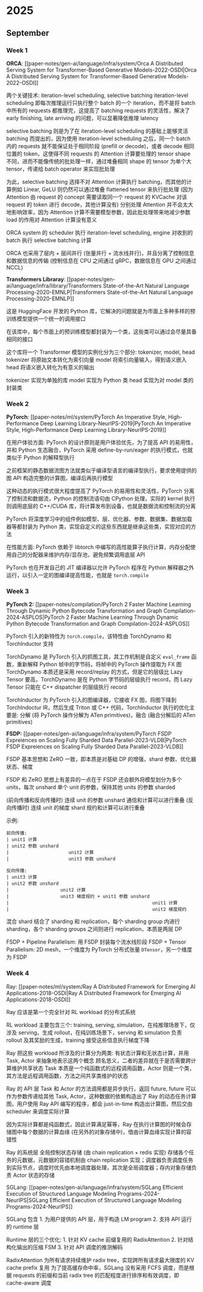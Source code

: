 # 2025
## September
### Week 1
**ORCA**: [[paper-notes/gen-ai/language/infra/system/Orca A Distributed Serving System for Transformer-Based Generative Models-2022-OSDI|Orca A Distributed Serving System for Transformer-Based Generative Models-2022-OSDI]]

两个关键技术: iteration-level scheduling, selective batching
iteration-level scheduling 即每次推理运行只执行整个 batch 的一个 iteration，而不是将 batch 中所有的 requests 都推理完，这提高了 batching requests 的灵活性，解决了 early finishing, late arriving 的问题，可以显著降低推理 latency

selective batching 则是为了在 iteration-level scheduling 的基础上能够灵活 batching 而提出的，因为使用 iteration-level scheduling 之后，同一个 batch 内的 requests 就不能保证处于相同阶段 (prefill or decode)，或者 decode 相同位置的 token，这使得不同 requests 的 Attention 计算要处理的 tensor shape 不同，进而不能像传统的批处理一样，通过堆叠相同 shape 的 tensor 为单个大 tensor，传递给 batch operator 来实现批处理

为此，selective batching 选择不对 Attention 计算执行 batching，而其他的计算例如 Linear, GeLU 则仍然可以通过堆叠 flattened tensor 来执行批处理 (因为 Attention 由 request 的 concept 需要读取同一个 request 的 KVCache 对该 request 的 token 进行 decode，其他计算没有)
分别处理 Attention 并不会太大地影响效率，因为 Attention 计算不需要模型参数，因此批处理带来地减少参数 load 的作用对 Attention 计算没有意义

ORCA system 的 scheduler 执行 iteration-level scheduling, engine 对收到的 batch 执行 selective batching 计算

ORCA 也采用了层内 + 层间并行 (张量并行 + 流水线并行)，并且分离了控制信息和数据信息的传输 (控制信息在 CPU 之间通过 gRPC，数据信息在 GPU 之间通过 NCCL)

**Transformers Libraray**: [[paper-notes/gen-ai/language/infra/library/Transformers State-of-the-Art Natural Language Processing-2020-EMNLP|Transformers State-of-the-Art Natural Language Processing-2020-EMNLP]]

这是 HuggingFace 开发的 Python 库，它解决的问题就是为市面上多种多样的预训练模型提供一个统一的调用接口

在该库中，每个市面上的预训练模型都封装为一个类，这些类可以通过会尽量具备相同的接口

这个库将一个 Transformer 模型的实例化分为三个部分: tokenizer, model, head
tokenizer 将原始文本转化为索引向量
model 将索引向量输入，得到语义嵌入
head 将语义嵌入转化为有意义的输出

tokenizer 实现为单独的库
model 实现为 Python 类
head 实现为对 model 类的封装类

### Week 2
**PyTorch**: [[paper-notes/ml/system/PyTorch An Imperative Style, High-Performance Deep Learning Library-NeurIPS-2019|PyTorch An Imperative Style, High-Performance Deep Learning Library-NeurIPS-2019]]

在用户体验方面:
PyTorch 的设计原则是用户体验优先，为了提高 API 的易用性，并和 Python 生态融合，PyTorch 采用 define-by-run/eager 的执行模式，也就类似于 Python 的解释型执行

之前框架的静态数据流图方法就类似于编译型语言的编译型执行，要求使用提供的图 API 构造完整的计算图，编译后再执行模型

这种动态的执行模式很大程度提高了 PyTorch 的易用性和灵活性，PyTorch 分离了控制流和数据流，Python 的控制流语句由 CPython 处理，实际的 kernel 执行则调用底层的 C++/CUDA 库，将计算发布到设备，也就是数据流和控制流的分离

PyTorch 将深度学习中的组件例如模型、层、优化器、参数、数据集、数据加载器等都封装为 Python 类，实现自定义的这些东西就是继承这些类，实现对应的方法

在性能方面:
PyTorch 依赖于 libtorch 中编写的高性能算子执行计算，内存分配使用自己的分配器来维护内存/显存池，避免频繁调用底层 API

PyTorch 也在开发自己的 JIT 编译器以允许 PyTorch 程序在 Python 解释器之外运行，以引入一定的图编译提高性能，也就是 `torch.compile`

### Week 3
**PyTorch 2:** [[paper-notes/compilation/PyTorch 2 Faster Machine Learning Through Dynamic Python Bytecode Transformation and Graph Compilation-2024-ASPLOS|PyTorch 2 Faster Machine Learning Through Dynamic Python Bytecode Transformation and Graph Compilation-2024-ASPLOS]]

PyTorch 引入的新特性为 `torch.compile`，该特性由 TorchDynamo 和 TorchInductor 支持

TorchDynamo 是 PyTorch 引入的抓图工具，其工作机制是自定义 `eval_frame` 函数，重新解释 Python 帧中的字节码，将帧中的 PyTorch 操作提取为 FX 图
TorchDynamo 本质还是采用 record/replay 的方式，但是它的层级比 Lazy Tensor 要高，TorchDynamo 是在 Python 字节码的层级执行 record，而 Lazy Tensor 只能在 C++ dispatcher 的层级执行 record

TorchInductor 为 PyTorch 引入的图编译器，它接收 FX 图，将图下降到 TorchIndoctur IR，然后生成 Triton 或 C++ 代码，TorchInductor 执行的优化主要是: 分解 (将 PyTorch 操作分解为 ATen primitives)，融合 (融合分解后的 ATen primitives)

**FSDP:** [[paper-notes/gen-ai/language/infra/system/PyTorch FSDP Expreiences on Scaling Fully Sharded Data Parallel-2023-VLDB|PyTorch FSDP Expreiences on Scaling Fully Sharded Data Parallel-2023-VLDB]]

FSDP 基本思想和 ZeRO 一致，即本质是对基础 DP 的增强，shard 参数、优化器状态、梯度

FSDP 和 ZeRO 思想上有差异的一点在于 FSDP 还会额外将模型划分为多个 units，每次 unshard 单个 unit 的参数，保持其他 units 的参数 sharded

(前向传播和反向传播时) 连续 unit 的参数 unshard 通信和计算可以进行重叠
(反向传播时) 连续 unit 的梯度 shard 规约和计算可以进行重叠

示例:

```
前向传播:
| unit1 计算
| unit2 参数 unshard
|                      unit2 计算
|                      unit3 参数 unshard
```

```
反向传播:
| unit3 计算
| unit2 参数 unshard
|                   unit2 计算
|                   unit3 梯度规约 + unit1 参数 unshard
|                                                     unit1 计算
|                                                     unit2 梯度规约
```

混合 shard 结合了 sharding 和 replication，每个 sharding group 内进行 sharding，各个 sharding groups 之间则进行 replication，本质是两层 DP

FSDP + Pipeline Parallelism: 用 FSDP 封装每个流水线阶段
FSDP + Tensor Parallelism: 2D mesh，一个维度为 PyTorch 分布式张量 `DTensor`，另一个维度为 FSDP

### Week 4
Ray: [[paper-notes/ml/system/Ray A Distributed Framework for Emerging AI Applications-2018-OSDI|Ray A Distributed Framework for Emerging AI Applications-2018-OSDI]]

Ray 应该是第一个完全针对 RL workload 的分布式系统

RL workload 主要包含三个: training, serving, simulation，在纯推理场景下，仅涉及 serving，生成 rollout，在纯训练场景下，serving 和 simulation 负责 rollout 及其奖励的生成，training 接受这些信息执行梯度下降

Ray 把这些 workload 所涉及的计算分为两类: 有状态计算和无状态计算，并用 Task, Actor 来抽象地表示这两个概念
顾名思义，二者的差异就在于是否需要跨计算维护共享状态
Task 本质是一个纯函数式的远程调用函数，Actor 则是一个类，其方法是远程调用函数，方法之间共享类维护的状态

Ray 的 API 层
Task 和 Actor 的方法调用都是异步执行，返回 future, future 可以作为参数传递给其他 Task, Actor，这种数据的依赖构造出了 Ray 的动态任务计算图，用户使用 Ray API 编写的程序，都会 just-in-time 构造出计算图，然后交由 scheduler 来调度实际计算

因为实际计算都是纯函数式，因此计算满足幂等，Ray 在执行计算图的时候会存储图中每个数据的计算血缘 (在另外的对象存储中)，借由计算血缘实现计算的容错性

Ray 的系统层
全局控制状态存储 (由 chain replication + redis 实现) 存储各个任务的元数据，元数据的容错机制由 chain replication 实现；调度器负责调度任务到实际节点，调度时优先由本地调度器处理，其次是全局调度器；存内对象存储负责 Actor 状态的存储

SGLang: [[paper-notes/gen-ai/language/infra/system/SGLang Efficient Execution of Structured Language Modeling Programs-2024-NeurIPS|SGLang Efficient Execution of Structured Language Modeling Programs-2024-NeurIPS]]

SGLang 包含 1. 为用户提供的 API 层，用于构造 LM program 2. 支持 API 运行的 runtime 层

Runtime 层的三个优化: 1. 针对 KV cache 前缀复用的 RadixAttention 2. 针对结构化输出的压缩 FSM 3. 针对 API 调度的推测解码

RadixAttention 为所有请求持续维护 radix tree，实现跨所有请求最大限度的 KV cache prefix 复用
为了提高缓存命中率，SGLang 没有采用 FCFS 调度，而是根据 requests 的前缀和当前 radix tree 的匹配程度进行排序和有效调度，即 cache-aware 调度
